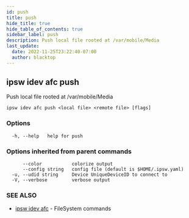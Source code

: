```yaml
---
id: push
title: push
hide_title: true
hide_table_of_contents: true
sidebar_label: push
description: Push local file rooted at /var/mobile/Media
last_update:
  date: 2022-11-25T23:22:40-07:00
  author: blacktop
---
```

## ipsw idev afc push

Push local file rooted at /var/mobile/Media

```
ipsw idev afc push <local file> <remote file> [flags]
```

### Options

```
  -h, --help   help for push
```

### Options inherited from parent commands

```
      --color           colorize output
      --config string   config file (default is $HOME/.ipsw.yaml)
  -u, --udid string     Device UniqueDeviceID to connect to
  -V, --verbose         verbose output
```

### SEE ALSO

* [ipsw idev afc](/docs/cli/ipsw/idev/afc)	 - FileSystem commands

